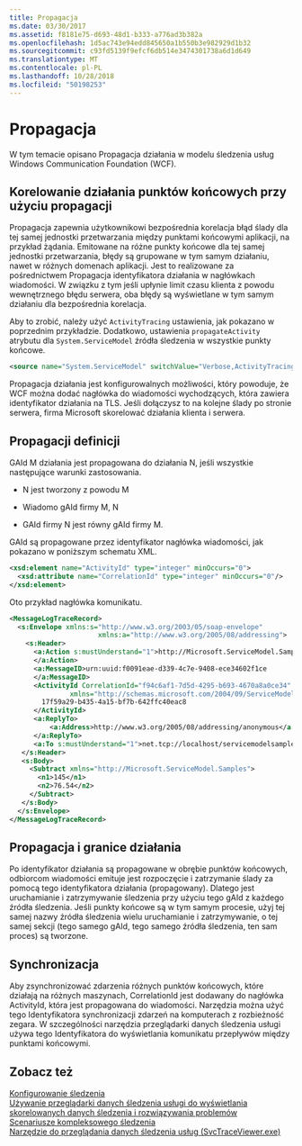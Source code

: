 ```yaml
---
title: Propagacja
ms.date: 03/30/2017
ms.assetid: f8181e75-d693-48d1-b333-a776ad3b382a
ms.openlocfilehash: 1d5ac743e94edd845650a1b550b3e982929d1b32
ms.sourcegitcommit: c93fd5139f9efcf6db514e3474301738a6d1d649
ms.translationtype: MT
ms.contentlocale: pl-PL
ms.lasthandoff: 10/28/2018
ms.locfileid: "50198253"
---
```

# <a name="propagation"></a>Propagacja
W tym temacie opisano Propagacja działania w modelu śledzenia usług Windows Communication Foundation (WCF).  
  
## <a name="using-propagation-to-correlate-activities-across-endpoints"></a>Korelowanie działania punktów końcowych przy użyciu propagacji  
 Propagacja zapewnia użytkownikowi bezpośrednia korelacja błąd ślady dla tej samej jednostki przetwarzania między punktami końcowymi aplikacji, na przykład żądania. Emitowane na różne punkty końcowe dla tej samej jednostki przetwarzania, błędy są grupowane w tym samym działaniu, nawet w różnych domenach aplikacji. Jest to realizowane za pośrednictwem Propagacja identyfikatora działania w nagłówkach wiadomości. W związku z tym jeśli upłynie limit czasu klienta z powodu wewnętrznego błędu serwera, oba błędy są wyświetlane w tym samym działaniu dla bezpośrednia korelacja.  
  
 Aby to zrobić, należy użyć `ActivityTracing` ustawienia, jak pokazano w poprzednim przykładzie. Dodatkowo, ustawienia `propagateActivity` atrybutu dla `System.ServiceModel` źródła śledzenia w wszystkie punkty końcowe.  
  
```xml  
<source name="System.ServiceModel" switchValue="Verbose,ActivityTracing" propagateActivity="true" >  
```  
  
 Propagacja działania jest konfigurowalnych możliwości, który powoduje, że WCF można dodać nagłówka do wiadomości wychodzących, która zawiera identyfikator działania na TLS. Jeśli dołączysz to na kolejne ślady po stronie serwera, firma Microsoft skorelować działania klienta i serwera.  
  
## <a name="propagation-definition"></a>Propagacji definicji  
 GAId M działania jest propagowana do działania N, jeśli wszystkie następujące warunki zastosowania.  
  
-   N jest tworzony z powodu M  
  
-   Wiadomo gAId firmy M, N  
  
-   GAId firmy N jest równy gAId firmy M.  
  
 GAId są propagowane przez identyfikator nagłówka wiadomości, jak pokazano w poniższym schematu XML.  
  
```xml  
<xsd:element name="ActivityId" type="integer" minOccurs="0">  
  <xsd:attribute name="CorrelationId" type="integer" minOccurs="0"/>  
</xsd:element>  
```  
  
 Oto przykład nagłówka komunikatu.  
  
```xml  
<MessageLogTraceRecord>  
  <s:Envelope xmlns:s="http://www.w3.org/2003/05/soap-envelope"
                      xmlns:a="http://www.w3.org/2005/08/addressing">  
    <s:Header>  
      <a:Action s:mustUnderstand="1">http://Microsoft.ServiceModel.Samples/ICalculator/Subtract  
      </a:Action>  
      <a:MessageID>urn:uuid:f0091eae-d339-4c7e-9408-ece34602f1ce  
      </a:MessageID>  
      <ActivityId CorrelationId="f94c6af1-7d5d-4295-b693-4670a8a0ce34"
               xmlns="http://schemas.microsoft.com/2004/09/ServiceModel/Diagnostics">  
        17f59a29-b435-4a15-bf7b-642ffc40eac8  
      </ActivityId>  
      <a:ReplyTo>  
          <a:Address>http://www.w3.org/2005/08/addressing/anonymous</a:Address>  
      </a:ReplyTo>  
      <a:To s:mustUnderstand="1">net.tcp://localhost/servicemodelsamples/service</a:To>  
   </s:Header>  
   <s:Body>  
     <Subtract xmlns="http://Microsoft.ServiceModel.Samples">  
       <n1>145</n1>  
       <n2>76.54</n2>  
     </Subtract>  
   </s:Body>  
  </s:Envelope>  
</MessageLogTraceRecord>  
```  
  
## <a name="propagation-and-activity-boundaries"></a>Propagacja i granice działania  
 Po identyfikator działania są propagowane w obrębie punktów końcowych, odbiorcom wiadomości emituje jest rozpoczęcie i zatrzymanie ślady za pomocą tego identyfikatora działania (propagowany). Dlatego jest uruchamianie i zatrzymywanie śledzenia przy użyciu tego gAId z każdego źródła śledzenia. Jeśli punkty końcowe są w tym samym procesie, użyj tej samej nazwy źródła śledzenia wielu uruchamianie i zatrzymywanie, o tej samej sekcji (tego samego gAId, tego samego źródła śledzenia, ten sam proces) są tworzone.  
  
## <a name="synchronization"></a>Synchronizacja  
 Aby zsynchronizować zdarzenia różnych punktów końcowych, które działają na różnych maszynach, CorrelationId jest dodawany do nagłówka ActivityId, która jest propagowana do wiadomości. Narzędzia można użyć tego Identyfikatora synchronizacji zdarzeń na komputerach z rozbieżność zegara. W szczególności narzędzia przeglądarki danych śledzenia usługi używa tego Identyfikatora do wyświetlania komunikatu przepływów między punktami końcowymi.  
  
## <a name="see-also"></a>Zobacz też  
 [Konfigurowanie śledzenia](../../../../../docs/framework/wcf/diagnostics/tracing/configuring-tracing.md)  
 [Używanie przeglądarki danych śledzenia usługi do wyświetlania skorelowanych danych śledzenia i rozwiązywania problemów](../../../../../docs/framework/wcf/diagnostics/tracing/using-service-trace-viewer-for-viewing-correlated-traces-and-troubleshooting.md)  
 [Scenariusze kompleksowego śledzenia](../../../../../docs/framework/wcf/diagnostics/tracing/end-to-end-tracing-scenarios.md)  
 [Narzędzie do przeglądania danych śledzenia usług (SvcTraceViewer.exe)](../../../../../docs/framework/wcf/service-trace-viewer-tool-svctraceviewer-exe.md)
